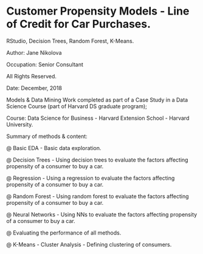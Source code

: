 # Customer Propensity Models - Line of Credit for Car Purchases. 
RStudio, Decision Trees, Random Forest, K-Means.

Author: Jane Nikolova

Occupation: Senior Consultant

All Rights Reserved.

Date: December, 2018

Models & Data Mining Work completed as part of a Case Study in a Data Science Course (part of Harvard DS graduate program);

Course: Data Science for Business - Harvard Extension School - Harvard University.

Summary of methods & content:

@ Basic EDA - Basic data exploration.

@ Decision Trees - Using decision trees to evaluate the factors affecting propensity of a consumer to buy a car.

@ Regression - Using a regression to evaluate the factors affecting propensity of a consumer to buy a car.

@ Random Forest - Using random forest to evaluate the factors affecting propensity of a consumer to buy a car.

@ Neural Networks - Using NNs to evaluate the factors affecting propensity of a consumer to buy a car.

@ Evaluating the performance of all methods.

@ K-Means - Cluster Analysis - Defining clustering of consumers.

